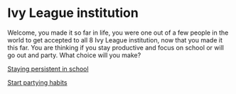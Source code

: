 # Ivy League institution

Welcome, you made it so far in life, you were one out of a few people in the world to get accepted to all 8 Ivy League institution, now that you made it this far. You are thinking if you stay productive and focus on school or will go out and party. What choice will you make?

[Staying persistent in school](high-paying-job.md)

[Start partying habits](failure.md)
